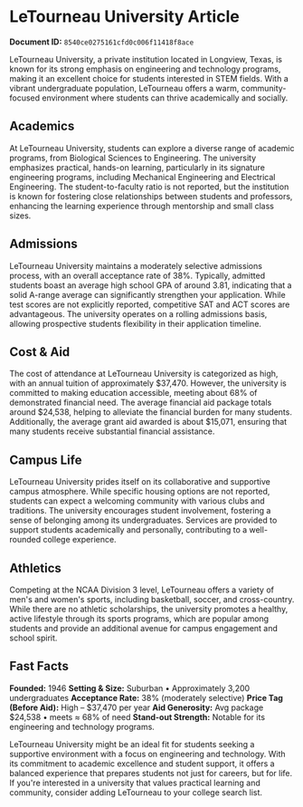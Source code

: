 # LeTourneau University Article

**Document ID:** `8540ce0275161cfd0c006f11418f8ace`

LeTourneau University, a private institution located in Longview, Texas, is known for its strong emphasis on engineering and technology programs, making it an excellent choice for students interested in STEM fields. With a vibrant undergraduate population, LeTourneau offers a warm, community-focused environment where students can thrive academically and socially.

## Academics
At LeTourneau University, students can explore a diverse range of academic programs, from Biological Sciences to Engineering. The university emphasizes practical, hands-on learning, particularly in its signature engineering programs, including Mechanical Engineering and Electrical Engineering. The student-to-faculty ratio is not reported, but the institution is known for fostering close relationships between students and professors, enhancing the learning experience through mentorship and small class sizes.

## Admissions
LeTourneau University maintains a moderately selective admissions process, with an overall acceptance rate of 38%. Typically, admitted students boast an average high school GPA of around 3.81, indicating that a solid A-range average can significantly strengthen your application. While test scores are not explicitly reported, competitive SAT and ACT scores are advantageous. The university operates on a rolling admissions basis, allowing prospective students flexibility in their application timeline.

## Cost & Aid
The cost of attendance at LeTourneau University is categorized as high, with an annual tuition of approximately $37,470. However, the university is committed to making education accessible, meeting about 68% of demonstrated financial need. The average financial aid package totals around $24,538, helping to alleviate the financial burden for many students. Additionally, the average grant aid awarded is about $15,071, ensuring that many students receive substantial financial assistance.

## Campus Life
LeTourneau University prides itself on its collaborative and supportive campus atmosphere. While specific housing options are not reported, students can expect a welcoming community with various clubs and traditions. The university encourages student involvement, fostering a sense of belonging among its undergraduates. Services are provided to support students academically and personally, contributing to a well-rounded college experience.

## Athletics
Competing at the NCAA Division 3 level, LeTourneau offers a variety of men's and women's sports, including basketball, soccer, and cross-country. While there are no athletic scholarships, the university promotes a healthy, active lifestyle through its sports programs, which are popular among students and provide an additional avenue for campus engagement and school spirit.

## Fast Facts
**Founded:** 1946
**Setting & Size:** Suburban • Approximately 3,200 undergraduates
**Acceptance Rate:** 38% (moderately selective)
**Price Tag (Before Aid):** High – $37,470 per year
**Aid Generosity:** Avg package $24,538 • meets ≈ 68% of need
**Stand-out Strength:** Notable for its engineering and technology programs.

LeTourneau University might be an ideal fit for students seeking a supportive environment with a focus on engineering and technology. With its commitment to academic excellence and student support, it offers a balanced experience that prepares students not just for careers, but for life. If you're interested in a university that values practical learning and community, consider adding LeTourneau to your college search list.
